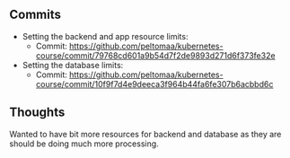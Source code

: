 ## Commits

- Setting the backend and app resource limits:
  - Commit: https://github.com/peltomaa/kubernetes-course/commit/79768cd601a9b54d7f2de9893d271d6f373fe32e
- Setting the database limits:
  - Commit: https://github.com/peltomaa/kubernetes-course/commit/10f9f7d4e9deeca3f964b44fa6fe307b6acbbd6c

## Thoughts

Wanted to have bit more resources for backend and database as they are should be doing much more processing.
